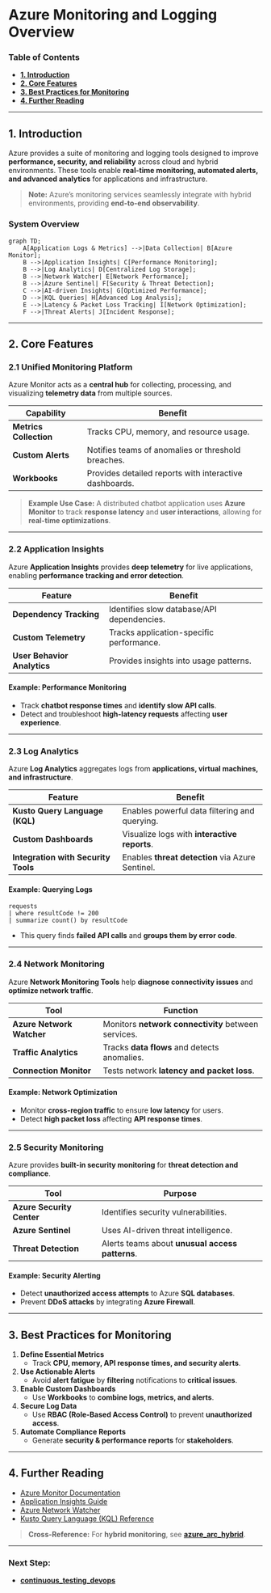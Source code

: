 # **Azure Monitoring and Logging Overview**

### **Table of Contents**

- [**1. Introduction**](#1-introduction)
- [**2. Core Features**](#2-core-features)
- [**3. Best Practices for Monitoring**](#3-best-practices-for-monitoring)
- [**4. Further Reading**](#4-further-reading)

---

## **1. Introduction**

Azure provides a suite of monitoring and logging tools designed to improve **performance, security, and reliability** across cloud and hybrid environments. These tools enable **real-time monitoring, automated alerts, and advanced analytics** for applications and infrastructure.

> **Note:** Azure’s monitoring services seamlessly integrate with hybrid environments, providing **end-to-end observability**.

### **System Overview**

```mermaid
graph TD;
    A[Application Logs & Metrics] -->|Data Collection| B[Azure Monitor];
    B -->|Application Insights| C[Performance Monitoring];
    B -->|Log Analytics| D[Centralized Log Storage];
    B -->|Network Watcher| E[Network Performance];
    B -->|Azure Sentinel| F[Security & Threat Detection];
    C -->|AI-driven Insights| G[Optimized Performance];
    D -->|KQL Queries| H[Advanced Log Analysis];
    E -->|Latency & Packet Loss Tracking| I[Network Optimization];
    F -->|Threat Alerts| J[Incident Response];
```

---

## **2. Core Features**

### **2.1 Unified Monitoring Platform**

Azure Monitor acts as a **central hub** for collecting, processing, and visualizing **telemetry data** from multiple sources.

|**Capability**|**Benefit**|
|---|---|
|**Metrics Collection**|Tracks CPU, memory, and resource usage.|
|**Custom Alerts**|Notifies teams of anomalies or threshold breaches.|
|**Workbooks**|Provides detailed reports with interactive dashboards.|

> **Example Use Case:** A distributed chatbot application uses **Azure Monitor** to track **response latency** and **user interactions**, allowing for **real-time optimizations**.

---

### **2.2 Application Insights**

Azure **Application Insights** provides **deep telemetry** for live applications, enabling **performance tracking and error detection**.

|**Feature**|**Benefit**|
|---|---|
|**Dependency Tracking**|Identifies slow database/API dependencies.|
|**Custom Telemetry**|Tracks application-specific performance.|
|**User Behavior Analytics**|Provides insights into usage patterns.|

#### **Example: Performance Monitoring**

- Track **chatbot response times** and **identify slow API calls**.
- Detect and troubleshoot **high-latency requests** affecting **user experience**.

---

### **2.3 Log Analytics**

Azure **Log Analytics** aggregates logs from **applications, virtual machines, and infrastructure**.

|**Feature**|**Benefit**|
|---|---|
|**Kusto Query Language (KQL)**|Enables powerful data filtering and querying.|
|**Custom Dashboards**|Visualize logs with **interactive reports**.|
|**Integration with Security Tools**|Enables **threat detection** via Azure Sentinel.|

#### **Example: Querying Logs**

```kql
requests
| where resultCode != 200
| summarize count() by resultCode
```

- This query finds **failed API calls** and **groups them by error code**.

---

### **2.4 Network Monitoring**

Azure **Network Monitoring Tools** help **diagnose connectivity issues** and **optimize network traffic**.

|**Tool**|**Function**|
|---|---|
|**Azure Network Watcher**|Monitors **network connectivity** between services.|
|**Traffic Analytics**|Tracks **data flows** and detects anomalies.|
|**Connection Monitor**|Tests network **latency and packet loss**.|

#### **Example: Network Optimization**

- Monitor **cross-region traffic** to ensure **low latency** for users.
- Detect **high packet loss** affecting **API response times**.

---

### **2.5 Security Monitoring**

Azure provides **built-in security monitoring** for **threat detection and compliance**.

|**Tool**|**Purpose**|
|---|---|
|**Azure Security Center**|Identifies security vulnerabilities.|
|**Azure Sentinel**|Uses AI-driven threat intelligence.|
|**Threat Detection**|Alerts teams about **unusual access patterns**.|

#### **Example: Security Alerting**

- Detect **unauthorized access attempts** to Azure **SQL databases**.
- Prevent **DDoS attacks** by integrating **Azure Firewall**.

---

## **3. Best Practices for Monitoring**

1. **Define Essential Metrics**
    - Track **CPU, memory, API response times, and security alerts**.
2. **Use Actionable Alerts**
    - Avoid **alert fatigue** by **filtering** notifications to **critical issues**.
3. **Enable Custom Dashboards**
    - Use **Workbooks** to **combine logs, metrics, and alerts**.
4. **Secure Log Data**
    - Use **RBAC (Role-Based Access Control)** to prevent **unauthorized access**.
5. **Automate Compliance Reports**
    - Generate **security & performance reports** for **stakeholders**.

---

## **4. Further Reading**

- [Azure Monitor Documentation](https://learn.microsoft.com/en-us/azure/azure-monitor/overview)
- [Application Insights Guide](https://learn.microsoft.com/en-us/azure/azure-monitor/app/app-insights-overview)
- [Azure Network Watcher](https://learn.microsoft.com/en-us/azure/network-watcher/overview)
- [Kusto Query Language (KQL) Reference](https://learn.microsoft.com/en-us/azure/azure-monitor/logs/log-query-overview)

> **Cross-Reference:** For **hybrid monitoring**, see **[azure_arc_hybrid](../02_Setup_and_Configuration/azure_arc_hybrid.md)**.

---

### **Next Step:**

- **[continuous_testing_devops](continuous_testing_devops.md)**
